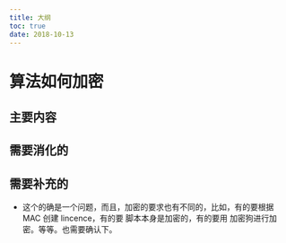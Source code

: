 ```yaml
---
title: 大纲
toc: true
date: 2018-10-13
---
```

# 算法如何加密


## 主要内容



## 需要消化的


## 需要补充的

- 这个的确是一个问题，而且，加密的要求也有不同的，比如，有的要根据 MAC 创建 lincence，有的要 脚本本身是加密的，有的要用 加密狗进行加密。等等。也需要确认下。
